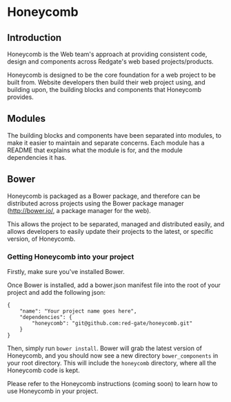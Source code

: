 # Honeycomb

## Introduction
Honeycomb is the Web team's approach at providing consistent code, design and components across Redgate's web based projects/products.

Honeycomb is designed to be the core foundation for a web project to be built from. Website developers then build their web project using, and building upon, the building blocks and components that Honeycomb provides.

## Modules
The building blocks and components have been separated into modules, to make it easier to maintain and separate concerns. Each module has a README that explains what the module is for, and the module dependencies it has.

## Bower
Honeycomb is packaged as a Bower package, and therefore can be distributed across projects using the Bower package manager (http://bower.io/, a package manager for the web).

This allows the project to be separated, managed and distributed easily, and allows developers to easily update their projects to the latest, or specific version, of Honeycomb.

### Getting Honeycomb into your project
Firstly, make sure you've installed Bower.

Once Bower is installed, add a bower.json manifest file into the root of your project and add the following json:

<pre><code>{
    "name": "Your project name goes here",
    "dependencies": {
        "honeycomb": "git@github.com:red-gate/honeycomb.git"
    }
}
</code></pre>

Then, simply run <code>bower install</code>. Bower will grab the latest version of Honeycomb, and you should now see a new directory <code>bower_components</code> in your root directory. This will include the <code>honeycomb</code> directory, where all the Honeycomb code is kept.

Please refer to the Honeycomb instructions (coming soon) to learn how to use Honeycomb in your project.
